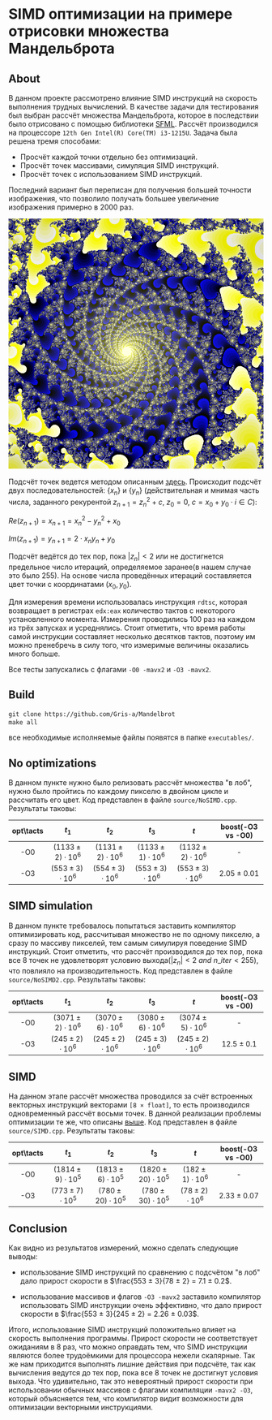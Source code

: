 # SIMD оптимизации на примере отрисовки множества Мандельброта

## About

В данном проекте рассмотрено влияние SIMD инструкций на скорость выполнения трудных вычислений. В качестве задачи для тестирования был выбран рассчёт множества Мандельброта, которое в последствии было отрисовано с помощью библиотеки [SFML](https://www.sfml-dev.org/index.php). Рассчёт производился на процессоре `12th Gen Intel(R) Core(TM) i3-1215U`. Задача была решена тремя способами:

- Просчёт каждой точки отдельно без оптимизаций.
- Просчёт точек массивами, симуляция SIMD инструкций.
- Просчёт точек с использованием SIMD инструкций.

Последний вариант был переписан для получения большей точности изображения, что позволило получать большее увеличение изображения примерно в 2000 раз.

![img](img/mandelbrot2.png "где-то на просторах комплексной плоскости")

Подсчёт точек ведется методом описанным [здесь](https://ru.wikipedia.org/wiki/%D0%9C%D0%BD%D0%BE%D0%B6%D0%B5%D1%81%D1%82%D0%B2%D0%BE_%D0%9C%D0%B0%D0%BD%D0%B4%D0%B5%D0%BB%D1%8C%D0%B1%D1%80%D0%BE%D1%82%D0%B0). Происходит подсчёт двух последовательностей: $\{x_n\}$ и $\{y_n\}$ (действительная и мнимая часть числа, заданного рекурентой $z_{n+1} = z_n^2 + c,\ z_0 = 0,\ c = x_0 + y_0 \cdot i \in C$):

$Re(z_{n+1}) = x_{n+1}={x_{n}}^{2} - {y_{n}}^{2} + x_{0}$

$Im(z_{n+1}) = y_{n+1}=2 \cdot {x_{n}}{y_{n}} + y_{0}$

Подсчёт ведётся до тех пор, пока $|z_n| < 2$ или не достигнется предельное число итераций, определяемое заранее(в нашем случае это было 255). На основе числа проведённых итераций составляется цвет точки с координатами $(x_0, y_0)$.

Для измерения времени использовалась инструкция `rdtsc`, которая возвращает в регистрах `edx:eax` количество тактов с некоторого установленного момента. Измерения проводились 100 раз на каждом из трёх запусках и усреднялись. Стоит отметить, что время работы самой инструкции составляет несколько десятков тактов, поэтому им можно пренебречь в силу того, что измеримые величины оказались много больше.

Все тесты запускались с флагами `-O0 -mavx2` и `-O3 -mavx2`.

## Build

    git clone https://github.com/Gris-a/Mandelbrot
    make all

все необходимые исполняемые файлы появятся в папке `executables/`.

## No optimizations

В данном пункте нужно было релизовать рассчёт множества "в лоб", нужно было пройтись по каждому пикселю в двойном цикле и рассчитать его цвет. Код представлен в файле `source/NoSIMD.cpp`. Результаты таковы:

| opt\tacts | $t_1$                   | $t_2$                   | $t_3$                   | $t$                     | boost(-O3 vs -O0)|
|:---------:|:-----------------------:|:-----------------------:|:-----------------------:|:-----------------------:|:----------------:|
|  -O0      | $(1133 ± 2) \cdot 10^6$ | $(1131 ± 2) \cdot 10^6$ | $(1133 ± 1) \cdot 10^6$ | $(1132 ± 2) \cdot 10^6$ | -                |
|  -O3      | $(553  ± 3) \cdot 10^6$ | $(554  ± 3) \cdot 10^6$ | $(553  ± 3) \cdot 10^6$ | $(553  ± 3) \cdot 10^6$ | 2.05 ± 0.01      |

## SIMD simulation <a name = anchor></a>

В данном пункте требовалось попытаться заставить компилятор оптимизировать код, рассчитывая множество не по одному пикселю, а сразу по массиву пикселей, тем самым симулируя поведение SIMD инструкций. Стоит отметить, что рассчёт производился до тех пор, пока все 8 точек не удовлетворят условию выхода($|z_n| < 2$ $and$ $n\_iter < 255$), что повлияло на производительность. Код представлен в файле `source/NoSIMD2.cpp`. Результаты таковы:

| opt\tacts | $t_1$                   | $t_2$                   | $t_3$                   | $t$                     | boost(-O3 vs -O0)|
|:---------:|:-----------------------:|:-----------------------:|:-----------------------:|:-----------------------:|:----------------:|
|  -O0      | $(3071 ± 2) \cdot 10^6$ | $(3070 ± 6) \cdot 10^6$ | $(3080 ± 6) \cdot 10^6$ | $(3074 ± 5) \cdot 10^6$ | -                |
|  -O3      | $(245  ± 2) \cdot 10^6$ | $(245  ± 2) \cdot 10^6$ | $(245  ± 3) \cdot 10^6$ | $(245  ± 2) \cdot 10^6$ | 12.5 ± 0.1       |

## SIMD

На данном этапе рассчёт множества проводился за счёт встроенных векторных инструкций векторами `[8 × float]`, то есть производился одновременный рассчёт восьми точек. В данной реализации проблемы оптимизации те же, что описаны [выше](#anchor). Код представлен в файле `source/SIMD.cpp`. Результаты таковы:

| opt\tacts | $t_1$                   | $t_2$                    | $t_3$                     | $t$                    | boost(-O3 vs -O0)|
|:---------:|:-----------------------:|:------------------------:|:-------------------------:|:----------------------:|:----------------:|
|  -O0      | $(1814 ± 9) \cdot 10^5$ | $(1813 ±  6) \cdot 10^5$ | $(1820 ± 20) \cdot 10^5$  | $(182 ± 1) \cdot 10^6$ | -                |
|  -O3      | $(773  ± 7) \cdot 10^5$ | $(780  ± 20) \cdot 10^5$ | $(780  ± 30) \cdot 10^5$  | $(78  ± 2) \cdot 10^6$ | 2.33 ± 0.07      |

## Conclusion

Как видно из результатов измерений, можно сделать следующие выводы:

- использование SIMD инструкций по сравнению с подсчётом "в лоб" дало прирост скорости в $\frac{553 ± 3}{78 ± 2} = 7.1 ± 0.2$.

- использование массивов и флагов `-O3 -mavx2` заставило компилятор использовать SIMD инструкции очень эффективно, что дало прирост скорости в $\frac{553 ± 3}{245 ± 2} = 2.26 ± 0.03$.

Итого, использование SIMD инструкций положительно влияет на скорость выполнения программы. Прирост скорости не соответствует ожиданиям в 8 раз, что можно оправдать тем, что SIMD инструкции являются более трудоёмкими для процессора нежели скалярные. Так же нам приходится выполнять лишние действия при подсчёте, так как вычисления ведутся до тех пор, пока все 8 точек не достигнут условия выхода. Что удивительно, так это невероятный прирост скорости при использовании обычных массивов с флагами компиляции `-mavx2 -O3`, который объясняется тем, что компилятор видит возможности для оптимизации векторными инструкциями.

